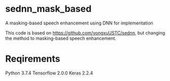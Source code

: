 # sednn_mask_based
A masking-based speech enhancement using DNN for implementation

This code is based on https://github.com/yongxuUSTC/sednn, but changing the method to masking-based speech enhancement.

# Reqirements
Python 3.7.4
Tensorflow 2.0.0
Keras 2.2.4
